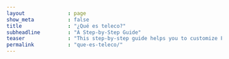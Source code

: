```yaml
---
layout              : page
show_meta           : false
title               : "¿Qué es teleco?"
subheadline         : "A Step-by-Step Guide"
teaser              : "This step-by-step guide helps you to customize Feeling Responsive to your needs."
permalink           : "que-es-teleco/"
---
```


